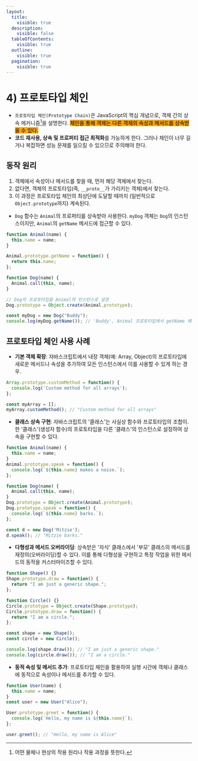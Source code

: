 ```yaml
---
layout:
  title:
    visible: true
  description:
    visible: false
  tableOfContents:
    visible: true
  outline:
    visible: true
  pagination:
    visible: true
---
```


# 4) 프로토타입 체인

* `프로토타입 체인(Prototype Chain)`은 JavaScript의 핵심 개념으로, 객체 간의 상속 메커니즘[^1]을 설명한다. <mark style="background-color:orange;">체인을 통해 객체는 다른 객체의 속성과 메서드를 상속받을 수 있다.</mark>
* **코드 재사용, 상속 및 프로퍼티 접근 최적화**를 가능하게 한다. 그러나 체인이 너무 길거나 복잡하면 성능 문제를 일으킬 수 있으므로 주의해야 한다.

## 동작 원리

1. 객체에서 속성이나 메서드를 찾을 때, 먼저 해당 객체에서 찾는다.
2. 없다면, 객체의 프로토타입(즉, `__proto__`가 가리키는 객체)에서 찾는다.
3. 이 과정은 프로토타입 체인의 최상단에 도달할 때까지 (일반적으로 `Object.prototype`까지) 계속된다.

* `Dog` 함수는 `Animal`의 프로퍼티를 상속받아 사용한다. `myDog` 객체는 `Dog`의 인스턴스이지만, `Animal`의 `getName` 메서드에 접근할 수 있다.

```javascript
function Animal(name) {
  this.name = name;
}

Animal.prototype.getName = function() {
  return this.name;
};

function Dog(name) {
  Animal.call(this, name);
}

// Dog의 프로토타입을 Animal의 인스턴스로 설정
Dog.prototype = Object.create(Animal.prototype);

const myDog = new Dog("Buddy");
console.log(myDog.getName()); // 'Buddy', Animal 프로토타입에서 getName 메서드를 상속받음
```



## 프로토타입 체인 사용 사례

* **기본 객체 확장**: 자바스크립트에서 내장 객체(예: Array, Object)의 프로토타입에 새로운 메서드나 속성을 추가하여 모든 인스턴스에서 이를 사용할 수 있게 하는 경우.

```javascript
Array.prototype.customMethod = function() {
  console.log('Custom method for all arrays');
};

const myArray = [];
myArray.customMethod(); // "Custom method for all arrays"
```

* **클래스 상속 구현**: 자바스크립트의 '클래스'는 사실상 함수와 프로토타입의 조합이. 한 '클래스'(생성자 함수)의 프로토타입을 다른 '클래스'의 인스턴스로 설정하여 상속을 구현할 수 있다.

```javascript
function Animal(name) {
  this.name = name;
}
Animal.prototype.speak = function() {
  console.log(`${this.name} makes a noise.`);
};

function Dog(name) {
  Animal.call(this, name);
}
Dog.prototype = Object.create(Animal.prototype);
Dog.prototype.speak = function() {
  console.log(`${this.name} barks.`);
};

const d = new Dog('Mitzie');
d.speak(); // "Mitzie barks."
```

* **다형성과 메서드 오버라이딩**: 상속받은 '자식' 클래스에서 '부모' 클래스의 메서드를 재정의(오버라이딩)할 수 있다. 이를 통해 다형성을 구현하고 특정 작업을 위한 메서드의 동작을 커스터마이즈할 수 있다.

```javascript
function Shape() {}
Shape.prototype.draw = function() {
  return "I am just a generic shape.";
};

function Circle() {}
Circle.prototype = Object.create(Shape.prototype);
Circle.prototype.draw = function() {
  return "I am a circle.";
};

const shape = new Shape();
const circle = new Circle();

console.log(shape.draw()); // "I am just a generic shape."
console.log(circle.draw()); // "I am a circle."
```

* **동적 속성 및 메서드 추가**: 프로토타입 체인을 활용하여 실행 시간에 객체나 클래스에 동적으로 속성이나 메서드를 추가할 수 있다.

```javascript
function User(name) {
  this.name = name;
}
const user = new User("Alice");

User.prototype.greet = function() {
  console.log(`Hello, my name is ${this.name}`);
};

user.greet(); // "Hello, my name is Alice"
```

[^1]: 어떤 물체나 현상의 작용 원리나 작용 과정을 뜻한다.
